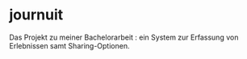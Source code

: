 # journuit 

Das Projekt zu meiner Bachelorarbeit : ein System zur Erfassung von Erlebnissen samt Sharing-Optionen. 
